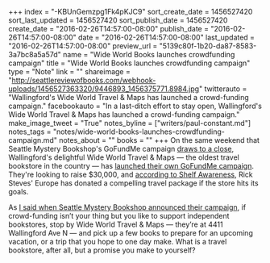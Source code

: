 +++
index = "-KBUnGemzpg1Fk4pKJC9"
sort_create_date = 1456527420
sort_last_updated = 1456527420
sort_publish_date = 1456527420
create_date = "2016-02-26T14:57:00-08:00"
publish_date = "2016-02-26T14:57:00-08:00"
date = "2016-02-26T14:57:00-08:00"
last_updated = "2016-02-26T14:57:00-08:00"
preview_url = "5139c80f-1b20-da87-8583-3a7bc8a5a57d"
name = "Wide World Books launches crowdfunding campaign"
title = "Wide World Books launches crowdfunding campaign"
type = "Note"
link = ""
shareimage = "http://seattlereviewofbooks.com/webhook-uploads/1456527363320/9446893_1456375771.8984.jpg"
twitterauto = "Wallingford's Wide World Travel & Maps has launched a crowd-funding campaign."
facebookauto = "In a last-ditch effort to stay open, Wallingford's Wide World Travel & Maps has launched a crowd-funding campaign."
make_image_tweet = "True"
notes_byline = ["writers/paul-constant.md"]
notes_tags = "notes/wide-world-books-launches-crowdfunding-campaign.md"
notes_about = ""
books = ""
+++
On the same weekend that Seattle Mystery Bookshop's GoFundMe campaign [draws to a close](https://www.gofundme.com/seattlemystery), Wallingford's delightful Wide World Travel & Maps — the oldest travel bookstore in the country — has [launched their own GoFundMe campaign](https://www.gofundme.com/wideworldbooks). They're looking to raise $30,000, and [according to Shelf Awareness](http://www.shelf-awareness.com/issue.html?issue=2698#m31577), Rick Steves' Europe has donated a compelling travel package if the store hits its goals.

As [I said when Seattle Mystery Bookshop announced their campaign](http://seattlereviewofbooks.com/notes/2016/01/15/seattle-mystery-bookshop-launches-gofundme-campaign/), if crowd-funding isn’t your thing but you like to support independent bookstores, stop by Wide World Travel & Maps — they’re at 4411 Wallingford Ave N — and pick up a few books to prepare for an upcoming vacation, or a trip that you hope to one day make. What is a travel bookstore, after all, but a promise you make to yourself?